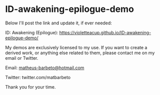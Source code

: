 # ID-awakening-epilogue-demo

Below I'll post the link and update it, if ever needed:

ID: Awakening (Epilogue): https://violetteacup.github.io/ID-awakening-epilogue-demo/

My demos are exclusively licensed to my use. If you want to create a derived work, or anything else related to them, please contact me on my email or Twitter.

Email: matheus-barbeto@hotmail.com

Twitter: twitter.com/matbarbeto

Thank you for your time.

